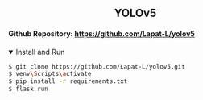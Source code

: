 ## <div align="center">YOLOv5</div>

#### Github Repository: https://github.com/Lapat-L/yolov5 

<details open>
<summary>Install and Run</summary>

```bash
$ git clone https://github.com/Lapat-L/yolov5.git
$ venv\Scripts\activate
$ pip install -r requirements.txt
$ flask run
```

</details>